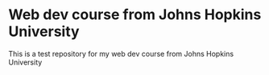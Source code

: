 # Web dev course from Johns Hopkins University
This is a test repository for my web dev course from Johns Hopkins University
